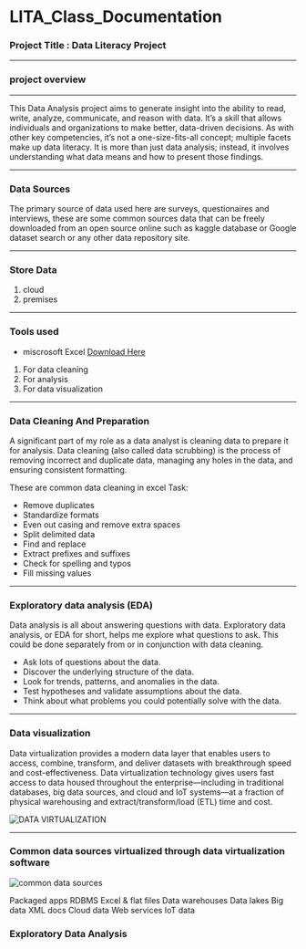 # LITA_Class_Documentation

### Project Title : Data Literacy Project  
---
### project overview
---

This Data Analysis project aims to generate insight into the ability to read, write, analyze, communicate, and reason with data. It’s a skill that allows individuals and organizations to make better, data-driven decisions. As with other key competencies, it’s not a one-size-fits-all concept; multiple facets make up data literacy. It is more than just data analysis; instead, it involves understanding what data means and how to present those findings.

---
### Data Sources
The primary source of data used here are surveys, questionaires and interviews, these are some common sources data that can be freely downloaded from an open source online such as kaggle database or Google dataset search or any other data repository site.

---
### Store Data
1. cloud
2. premises 

---
### Tools used 
- miscrosoft Excel [Download Here](https://www.microsoft.com)
1.  For data cleaning
2.  For analysis
3.  For data visualization

---
### Data Cleaning And Preparation
A significant part of my role as a data analyst is cleaning data to prepare it for analysis. Data cleaning (also called data scrubbing) is the process of removing incorrect and duplicate data, managing any holes in the data, and ensuring consistent formatting. 

These are common data cleaning in excel Task:
- Remove duplicates
-  Standardize formats
-  Even out casing and remove extra spaces
-  Split delimited data
-  Find and replace
-  Extract prefixes and suffixes
-  Check for spelling and typos
-  Fill missing values

---
### Exploratory data analysis (EDA)
Data analysis is all about answering questions with data. Exploratory data analysis, or EDA for short, helps me explore what questions to ask. This could be done separately from or in conjunction with data cleaning.

- Ask lots of questions about the data.
- Discover the underlying structure of the data.
- Look for trends, patterns, and anomalies in the data.
- Test hypotheses and validate assumptions about the data.
- Think about what problems you could potentially solve with the data.

---
 ### Data visualization
Data virtualization provides a modern data layer that enables users to access, combine, transform, and deliver datasets with breakthrough speed and cost-effectiveness. Data virtualization technology gives users fast access to data housed throughout the enterprise—including in traditional databases, big data sources, and cloud and IoT systems—at a fraction of physical warehousing and extract/transform/load (ETL) time and cost.

![DATA VIRTUALIZATION](https://github.com/user-attachments/assets/766b3bb2-0b80-4532-b06e-77a832808131)

-------

### Common data sources virtualized through data virtualization software

![common data sources](https://github.com/user-attachments/assets/05a54a72-2a9f-4d71-b406-e29c0b6b2517)

Packaged apps
RDBMS
Excel & flat files
Data warehouses
Data lakes
Big data
XML docs
Cloud data
Web services
IoT data




### Exploratory Data Analysis

 


